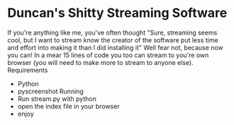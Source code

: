 # Duncan's Shitty Streaming Software

If you're anything like me, you've often thought "Sure, streaming seems cool, but I want to stream know the creator of the software put less time and effort into making it than I did installing it"
Well fear not, because now you can!
In a mear 15 lines of code you too can stream to you're own browser (you will need to make more to stream to anyone else).
Requirements
  - Python
  - pyscreenshot
Running
  - Run stream.py with python
  - open the index file in your browser
  - enjoy
